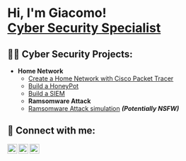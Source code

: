<h1>Hi, I'm Giacomo! <br/><a href="https://github.com/gif-97">Cyber Security Specialist</a>
<h2>👨‍💻 Cyber Security Projects:</h2>

- <b>Home Network</b>
  - [Create a Home Network with Cisco Packet Tracer](https://github.com/gif-97/HomeNetwork-Pratice)
  - [Build a HoneyPot](https://github.com/gif-97/HoneyPot-Pratice)
  - [Build a SIEM](https://github.com/gif-97/SIEM-Pratice)
  - <b>Ramsomware Attack</b>
  - [Ramsomware Attack simulation](https://github.com/gif-97/RamsomwareAttack-Pratice) <b><i>(Potentially NSFW)</b></i>

<h2> 🤳 Connect with me:</h2>

[<img align="left" alt="GiF | GMail" width="22px" src="https://cdn.jsdelivr.net/npm/simple-icons@v3/icons/gmail.svg" />][gmail]
[<img align="left" alt="GiF | LinkedIn" width="22px" src="https://cdn.jsdelivr.net/npm/simple-icons@v3/icons/linkedin.svg" />][linkedin]
[<img align="left" alt="GiF | Instagram" width="22px" src="https://cdn.jsdelivr.net/npm/simple-icons@v3/icons/instagram.svg" />][instagram]

[gmail]: giacomofestante@gmail.com
[instagram]: https://www.instagram.com/giacomofestante/
[linkedin]: https://linkedin.com/in/giacomofestante

<!--
**gif-97/gif-97** is a ✨ _special_ ✨ repository because its `README.md` (this file) appears on your GitHub profile.

Here are some ideas to get you started:

- 🔭 I’m currently working on ...
- 🌱 I’m currently learning ...
- 👯 I’m looking to collaborate on ...
- 🤔 I’m looking for help with ...
- 💬 Ask me about ...
- 📫 How to reach me: ...
- 😄 Pronouns: ...
- ⚡ Fun fact: ...
-->
